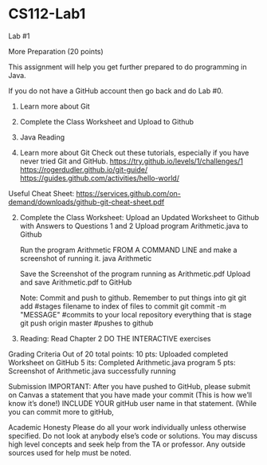 # CS112-Lab1
Lab #1

More Preparation (20 points)

This assignment will help you get further prepared to do programming in Java.

If you do not have a GitHub account then go back and do Lab #0.
1. Learn more about Git
2. Complete the Class Worksheet and Upload to Github
3. Java Reading

1. Learn more about Git
Check out these tutorials, especially if you have never tried Git and GitHub. 
	https://try.github.io/levels/1/challenges/1
	https://rogerdudler.github.io/git-guide/
	https://guides.github.com/activities/hello-world/

Useful Cheat Sheet: 
	https://services.github.com/on-demand/downloads/github-git-cheat-sheet.pdf


2. Complete the Class Worksheet:
	Upload an Updated Worksheet to Github with Answers to Questions 1 and 2
	Upload program Arithmetic.java to Github

	Run the program Arithmetic FROM A COMMAND LINE and make a screenshot of running it.
	java Arithmetic

	Save the Screenshot of the program running as Arithmetic.pdf
	Upload and save Arithmetic.pdf to GitHub

	Note: Commit and push to github.  Remember to put things into git
	git add  <filename>  #stages filename to index of files to commit
	git commit -m "MESSAGE" #commits to your local repository everything that is stage
	git push origin master #pushes to github


3. Reading: Read Chapter 2
	DO THE INTERACTIVE exercises

Grading Criteria
Out of 20 total points:
10 pts:  Uploaded completed Worksheet on GitHub
5 its: Completed Arithmetic.java program
5 pts: Screenshot of Arithmetic.java successfully running

Submission
IMPORTANT:  After you have  pushed to GitHub, please submit on Canvas a statement that you have made your commit (This is how we’ll know it’s done!)  INCLUDE YOUR gitHub user name in that statement. (While you can commit more to gitHub,

Academic Honesty
Please do all your work individually unless otherwise specified. Do not look at anybody 
else’s code or solutions. You may discuss high level concepts and seek help from the TA or professor. Any outside sources used for help must be noted.

